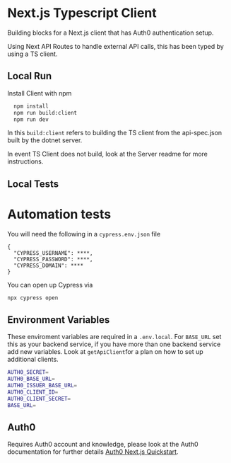 # Next.js Typescript Client

Building blocks for a Next.js client that has Auth0 authentication setup.

Using Next API Routes to handle external API calls, this has been typed by using a TS client.

## Local Run

Install Client with npm

```bash
  npm install
  npm run build:client
  npm run dev
```

In this `build:client` refers to building the TS client from the api-spec.json built by the dotnet server.

In event TS Client does not build, look at the Server readme for more instructions.

## Local Tests

# Automation tests

You will need the following in a `cypress.env.json` file

```
{
  "CYPRESS_USERNAME": ****,
  "CYPRESS_PASSWORD": ****,
  "CYPRESS_DOMAIN": ****
}

```

You can open up Cypress via

```bash
npx cypress open
```

## Environment Variables

These enviroment variables are required in a `.env.local`. For `BASE_URL` set this as your backend service, if you have more than one backend service add new variables. Look at `getApiClient`for a plan on how to set up additional clients.

```bash
AUTH0_SECRET=
AUTH0_BASE_URL=
AUTH0_ISSUER_BASE_URL=
AUTH0_CLIENT_ID=
AUTH0_CLIENT_SECRET=
BASE_URL=
```

## Auth0

Requires Auth0 account and knowledge, please look at the Auth0 documentation for further details [Auth0 Next.js Quickstart](https://auth0.com/docs/quickstart/webapp/nextjs).
